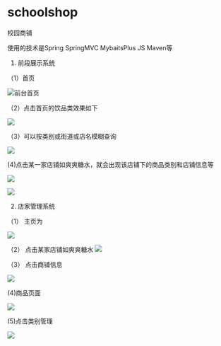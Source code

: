 # schoolshop
校园商铺

使用的技术是Spring  SpringMVC  MybaitsPlus  JS  Maven等

1.	前段展示系统

（1）首页

![前台首页](https://github.com/huangguixin/schoolshop/blob/master/src/%E6%95%88%E6%9E%9C%E5%9B%BE/%E5%89%8D%E5%8F%B0%E9%A6%96%E9%A1%B5.png)

（2）点击首页的饮品类效果如下

![](https://github.com/huangguixin/schoolshop/blob/master/src/%E6%95%88%E6%9E%9C%E5%9B%BE/%E5%BA%97%E5%AE%B6%E5%B1%95%E7%A4%BA%E9%A1%B5.png)

（3）可以按类别或街道或店名模糊查询

![](https://github.com/huangguixin/schoolshop/blob/master/src/%E6%95%88%E6%9E%9C%E5%9B%BE/%E5%88%86%E7%B1%BB%E5%B1%95%E7%A4%BA%E9%A1%B5.png)


(4)点击某一家店铺如爽爽糖水，就会出现该店铺下的商品类别和店铺信息等

![](https://github.com/huangguixin/schoolshop/blob/master/src/%E6%95%88%E6%9E%9C%E5%9B%BE/%E5%BA%97%E5%AE%B6%E4%BF%A1%E6%81%AF%E9%A1%B5.png)

![](https://github.com/huangguixin/schoolshop/blob/master/src/%E6%95%88%E6%9E%9C%E5%9B%BE/%E5%BA%97%E5%AE%B6%E4%BF%A1%E6%81%AF%E9%A1%B52.png)

2.	店家管理系统

（1）	主页为

![](https://github.com/huangguixin/schoolshop/blob/master/src/%E6%95%88%E6%9E%9C%E5%9B%BE/%E5%BA%97%E5%AE%B6%E5%90%8E%E5%8F%B0%E4%B8%BB%E9%A1%B5.png)

（2）	点击某家店铺如爽爽糖水
![](https://github.com/huangguixin/schoolshop/blob/master/src/%E6%95%88%E6%9E%9C%E5%9B%BE/%E5%BA%97%E5%AE%B6%E5%90%8E%E5%8F%B0%E7%AE%A1%E7%90%86%E9%A1%B5.png)

（3）	点击商铺信息

![](https://github.com/huangguixin/schoolshop/blob/master/src/%E6%95%88%E6%9E%9C%E5%9B%BE/%E5%BA%97%E5%AE%B6%E5%90%8E%E5%8F%B0%E4%BF%A1%E6%81%AF%E9%A1%B5.png)

(4)商品页面

![](https://github.com/huangguixin/schoolshop/blob/master/src/%E6%95%88%E6%9E%9C%E5%9B%BE/%E5%95%86%E5%93%81.png)

(5)点击类别管理

![](https://github.com/huangguixin/schoolshop/blob/master/src/%E6%95%88%E6%9E%9C%E5%9B%BE/%E5%95%86%E5%93%81%E7%B1%BB%E5%88%AB%E9%A1%B5%E9%9D%A2.png)

